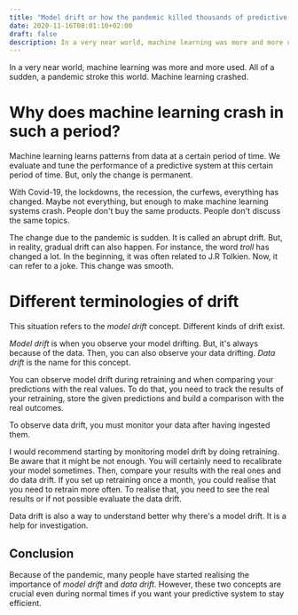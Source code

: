 ```yaml
---
title: "Model drift or how the pandemic killed thousands of predictive systems"
date: 2020-11-16T08:01:10+02:00
draft: false
description: In a very near world, machine learning was more and more used. All of a sudden, a pandemic stroke this world. Machine learning crashed.
---
```


In a very near world, machine learning was more and more used.
All of a sudden, a pandemic stroke this world. Machine learning crashed.

# Why does machine learning crash in such a period?

Machine learning learns patterns from data at a certain period of time. We evaluate and tune the performance of a predictive system at this certain period of time.
But, only the change is permanent.

With Covid-19, the lockdowns, the recession, the curfews, everything has changed. Maybe not everything, but enough to make machine learning systems crash. People don't buy the same products. People don't discuss the same topics.

The change due to the pandemic is sudden. It is called an abrupt drift. But, in reality, gradual drift can also happen. For instance, the word *troll* has changed a lot. In the beginning, it was often related to J.R Tolkien. Now, it can refer to a joke. This change was smooth.

# Different terminologies of drift

This situation refers to the *model drift* concept. Different kinds of drift exist.

*Model drift* is when you observe your model drifting. But, it's always because of the data. Then, you can also observe your data drifting. *Data drift* is the name for this concept.

You can observe model drift during retraining and when comparing your predictions with the real values. To do that, you need to track the results of your retraining, store the given predictions and build a comparison with the real outcomes.

To observe data drift, you must monitor your data after having ingested them.

I would recommend starting by monitoring model drift by doing retraining. Be aware that it might be not enough. You will certainly need to recalibrate your model sometimes. Then, compare your results with the real ones and do data drift. If you set up retraining once a month, you could realise that you need to retrain more often. To realise that, you need to see the real results or if not possible evaluate the data drift.

Data drift is also a way to understand better why there's a model drift. It is a help for investigation.

## Conclusion
Because of the pandemic, many people have started realising the importance of *model drift* and *data drift*. However, these two concepts are crucial even during normal times if you want your predictive system to stay efficient.
